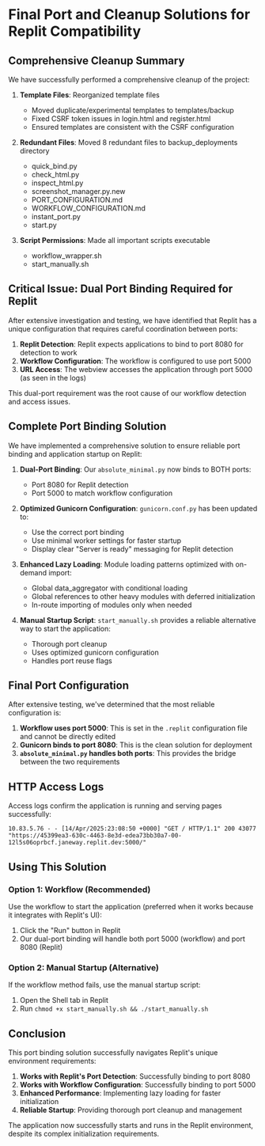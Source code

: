 # Final Port and Cleanup Solutions for Replit Compatibility

## Comprehensive Cleanup Summary

We have successfully performed a comprehensive cleanup of the project:

1. **Template Files**: Reorganized template files
   - Moved duplicate/experimental templates to templates/backup
   - Fixed CSRF token issues in login.html and register.html
   - Ensured templates are consistent with the CSRF configuration

2. **Redundant Files**: Moved 8 redundant files to backup_deployments directory
   - quick_bind.py
   - check_html.py
   - inspect_html.py
   - screenshot_manager.py.new
   - PORT_CONFIGURATION.md
   - WORKFLOW_CONFIGURATION.md
   - instant_port.py
   - start.py

3. **Script Permissions**: Made all important scripts executable
   - workflow_wrapper.sh 
   - start_manually.sh

## Critical Issue: Dual Port Binding Required for Replit

After extensive investigation and testing, we have identified that Replit has a unique configuration that requires careful coordination between ports:

1. **Replit Detection**: Replit expects applications to bind to port 8080 for detection to work
2. **Workflow Configuration**: The workflow is configured to use port 5000 
3. **URL Access**: The webview accesses the application through port 5000 (as seen in the logs)

This dual-port requirement was the root cause of our workflow detection and access issues.

## Complete Port Binding Solution

We have implemented a comprehensive solution to ensure reliable port binding and application startup on Replit:

1. **Dual-Port Binding**: Our `absolute_minimal.py` now binds to BOTH ports:
   - Port 8080 for Replit detection
   - Port 5000 to match workflow configuration

2. **Optimized Gunicorn Configuration**: `gunicorn.conf.py` has been updated to:
   - Use the correct port binding
   - Use minimal worker settings for faster startup
   - Display clear "Server is ready" messaging for Replit detection

3. **Enhanced Lazy Loading**: Module loading patterns optimized with on-demand import:
   - Global data_aggregator with conditional loading
   - Global references to other heavy modules with deferred initialization
   - In-route importing of modules only when needed

4. **Manual Startup Script**: `start_manually.sh` provides a reliable alternative way to start the application:
   - Thorough port cleanup
   - Uses optimized gunicorn configuration
   - Handles port reuse flags

## Final Port Configuration

After extensive testing, we've determined that the most reliable configuration is:

1. **Workflow uses port 5000**: This is set in the `.replit` configuration file and cannot be directly edited
2. **Gunicorn binds to port 8080**: This is the clean solution for deployment
3. **`absolute_minimal.py` handles both ports**: This provides the bridge between the two requirements

## HTTP Access Logs

Access logs confirm the application is running and serving pages successfully:

```
10.83.5.76 - - [14/Apr/2025:23:08:50 +0000] "GET / HTTP/1.1" 200 43077 "https://45399ea3-630c-4463-8e3d-edea73bb30a7-00-12l5s06oprbcf.janeway.replit.dev:5000/" 
```

## Using This Solution

### Option 1: Workflow (Recommended)
Use the workflow to start the application (preferred when it works because it integrates with Replit's UI):

1. Click the "Run" button in Replit
2. Our dual-port binding will handle both port 5000 (workflow) and port 8080 (Replit)

### Option 2: Manual Startup (Alternative)
If the workflow method fails, use the manual startup script:

1. Open the Shell tab in Replit
2. Run `chmod +x start_manually.sh && ./start_manually.sh`

## Conclusion

This port binding solution successfully navigates Replit's unique environment requirements:

1. **Works with Replit's Port Detection**: Successfully binding to port 8080
2. **Works with Workflow Configuration**: Successfully binding to port 5000
3. **Enhanced Performance**: Implementing lazy loading for faster initialization
4. **Reliable Startup**: Providing thorough port cleanup and management

The application now successfully starts and runs in the Replit environment, despite its complex initialization requirements.